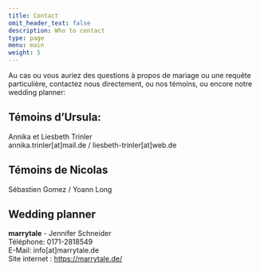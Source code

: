 ```yaml
---
title: Contact
omit_header_text: false
description: Who to contact
type: page
menu: main
weight: 5
---
```

Au cas ou vous auriez des questions à propos de mariage ou une requête particulière, contactez nous directement, ou nos témoins, ou encore notre wedding planner:

## Témoins d’Ursula:
Annika et Liesbeth Trinler<br>
annika.trinler[at]mail.de / liesbeth-trinler[at]web.de

## Témoins de Nicolas
Sébastien Gomez / Yoann Long

## Wedding planner

**marrytale** - Jennifer Schneider<br>
Téléphone: 0171-2818549<br>
E-Mail: info[at]marrytale.de<br>
Site internet : https://marrytale.de/
